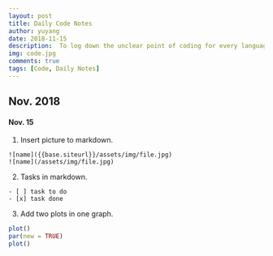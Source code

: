 ```yaml
---
layout: post
title: Daily Code Notes
author: yuyang
date: 2018-11-15
description:  To log down the unclear point of coding for every language used.
img: code.jpg
comments: true
tags: [Code, Daily Notes]
---
```


## Nov. 2018

#### Nov. 15
1. Insert picture to markdown.
~~~~
![name]({{base.siteurl}}/assets/img/file.jpg)
![name](/assets/img/file.jpg)
~~~~

2. Tasks in markdown.
```
- [ ] task to do
- [x] task done
```

3. Add two plots in one graph.
``` r
plot()
par(new = TRUE)
plot()
```